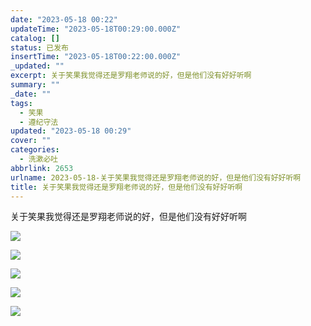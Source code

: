 ```yaml
---
date: "2023-05-18 00:22"
updateTime: "2023-05-18T00:29:00.000Z"
catalog: []
status: 已发布
insertTime: "2023-05-18T00:22:00.000Z"
_updated: ""
excerpt: 关于笑果我觉得还是罗翔老师说的好，但是他们没有好好听啊
summary: ""
_date: ""
tags:
  - 笑果
  - 遵纪守法
updated: "2023-05-18 00:29"
cover: ""
categories:
  - 洗漱必吐
abbrlink: 2653
urlname: 2023-05-18-关于笑果我觉得还是罗翔老师说的好，但是他们没有好好听啊
title: 关于笑果我觉得还是罗翔老师说的好，但是他们没有好好听啊
---
```


关于笑果我觉得还是罗翔老师说的好，但是他们没有好好听啊

![](https://image.bmqy.net/upload/Fv1XB2xe7aT7fsNfHlyzOIEu1Pgv.jpg)

![](https://image.bmqy.net/upload/Fr2KXV79weKnVl20G77VimPu3RN6.jpg)

![](https://image.bmqy.net/upload/FqIqP0mXsB5otQoiXu_V-F1gZpF5.jpg)

![](https://image.bmqy.net/upload/FukFy8iLig3xP1Cgi8W4dFmEdoNM.jpg)

![](https://image.bmqy.net/upload/FlzM4TKQpnXS2trbgyvPwO1cMi9Q.jpg)
